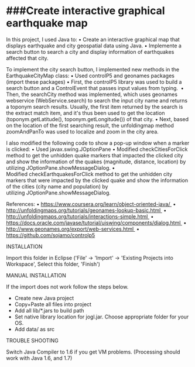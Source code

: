 ###Create interactive graphical earthquake map
==================================================================
In this project, I used Java to:
•	Create an interactive graphical map that displays earthquake and city geospatial data using Java.
•	Implemente a search button to search a city and display information of earthquakes affected that city.

To implement the city search button, I implemented new methods in the EarthquakeCityMap class:
	•	Used controlP5 and geonames packages (import these packages)
	•	First, the controlP5 library was used to build a search button and a ControlEvent that passes input values from typing. 
	•	Then, the searchCity method was implemented, which uses geonames webservice (WebService.search) to search the input city name and returns a toponym search results. Usually, the first item returned by the search is the extract match item, and it's thus been used to get the location (toponym.getLatitude(), toponym.getLongitude()) of that city.
	•	Next, based on the location of the first searching result, the unfoldingmap method zoomAndPanTo was used to localize and zoom in the city area.

I also modified the following code to show a pop-up window when a marker is clicked:
	•	Used javax.swing.JOptionPane
	•	Modified checkCitiesForClick method to get the unhidden quake markers that impacted the clicked city and show the information of the quakes (magnitude, distance, location) by utilizing JOptionPane.showMessageDialog.
	•	Modified checkEarthquakesForClick method to get the unhidden city markers that were impacted by the clicked quake and show the information of the cities (city name and population) by utilizing JOptionPane.showMessageDialog.

References:
	•	https://www.coursera.org/learn/object-oriented-java/ 
	•	http://unfoldingmaps.org/tutorials/geonames-lookup-basic.html 
	•	http://unfoldingmaps.org/tutorials/interactions-simple.html 
	•	https://docs.oracle.com/javase/tutorial/uiswing/components/dialog.html 
	•	http://www.geonames.org/export/web-services.html 
	•	https://github.com/sojamo/controlp5



INSTALLATION

Import this folder in Eclipse ('File' -> 'Import' -> 'Existing Projects into
Workspace', Select this folder, 'Finish')


MANUAL INSTALLATION

If the import does not work follow the steps below.

- Create new Java project
- Copy+Paste all files into project
- Add all lib/*.jars to build path
- Set native library location for jogl.jar. Choose appropriate folder for your OS.
- Add data/ as src


TROUBLE SHOOTING

Switch Java Compiler to 1.6 if you get VM problems. (Processing should work with Java 1.6, and 1.7)




